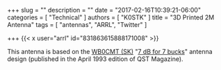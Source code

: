 +++
slug = ""
description = ""
date = "2017-02-16T10:39:21-06:00"
categories = [ "Technical" ]
authors = [ "K0STK" ]
title = "3D Printed 2M Antenna"
tags = [ "antennas", "ARRL", "Twitter" ]

+++
{{< x user="arrl" id="831863615888171008" >}}

This antenna is based on the [WB0CMT (SK)](http://www.silentkeyhq.com/main.php4?p=bin/NSKALookup.php4&dlnk=&call=WB0CMT&uid=0231445638662163)
"[7 dB for 7 bucks](http://www.arrl.org/files/file/Technology/tis/info/pdf/9304054.pdf)"
antenna design (published in the April 1993 edition of QST Magazine).
<!--more-->
